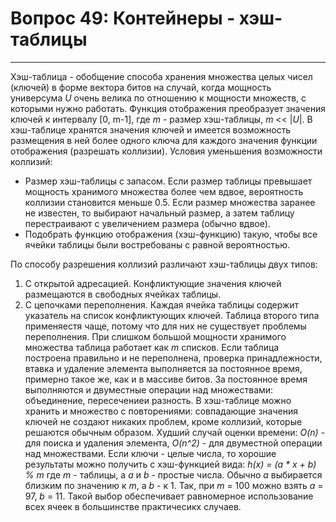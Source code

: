 # Вопрос 49: Контейнеры - хэш-таблицы
---
Хэш-таблица - обобщение способа хранения множества целых чисел (ключей) в форме вектора битов на случай, когда мощность универсума _U_ очень велика по отношению к мощности множеств, с которыми нужно работать. Функция отображения преобразует значения ключей к интервалу [0, m-1], где _m_ - размер хэш-таблицы, _m_ << |_U_|. В хэш-таблице хранятся значения ключей и имеется возможность размещения в ней более одного ключа для каждого значения функции отображения (разрешать коллизии).
Условия уменьшения возможности коллизий:
* Размер хэш-таблицы с запасом. Если размер таблицы превышает мощность хранимого множества более чем вдвое, вероятность коллизии становится меньше 0.5. Если размер множества заранее не известен, то выбирают начальный размер, а затем таблицу перестраивают с увеличением размера (обычно вдвое).
* Подобрать функцию отображения (хэш-функцию) такую, чтобы все ячейки таблицы были востребованы с равной вероятностью.

По способу разрешения коллизий различают хэш-таблицы двух типов:
1. С открытой адресацией. Конфликтующие значения ключей размещаются в свободных ячейках таблицы.
2. С цепочками переполнения. Каждая ячейка таблицы содержит указатель на список конфликтующих ключей.
Таблица второго типа применяестя чаще, потому что для них не существует проблемы переполнения. При слишком большой мощности хранимого множества таблица работает как _m_ списков. Если таблица построена правильно и не переполнена, проверка принадлежности, втавка и удаление элемента выполняется за постоянное время, примерно такое же, как и в массиве битов.
За постоянное время выполняются и двуместные операции над множествами: объединение, пересечениеи разность.
В хэш-таблице можно хранить и множество с повторениями: совпадающие значения ключей не создают никаких проблем, кроме коллизий, которые решаются обычным образом.
Худший случай оценки времени: _O(n)_ - для поиска и удаления элемента, _O(n^2)_ - для двуместной операции над множествами.
Если ключи - целые числа, то хорошие результаты можно получить с хэш-функцией вида:
			_h(x) = (a * x + b) % m_
где _m_ - таблицы, а _a_ и _b_ - простые числа.
Обычно _a_ выбирается близким по значению к _m_, а _b_ - к 1. Так, при _m_ = 100 можно взять _a_ = 97, _b_ = 11. Такой выбор обеспечивает равномерное использование всех ячеек в большинстве практичесикх случаев.